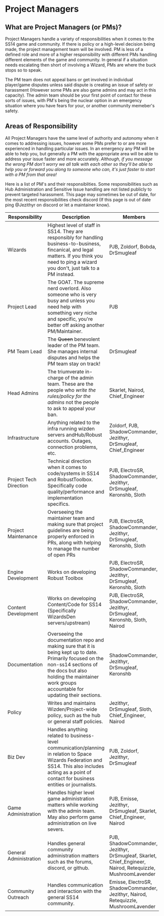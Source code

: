 # Project Managers

## What are Project Managers (or PMs)?

Project Managers handle a variety of responsibilities when it comes to the SS14 game and community. If there is policy or a high-level decision being made, the project management team will be involved. PM is less of a defined role and more of a higher responsibility with different PMs handling different elements of the game and community. In general if a situation needs escalating then short of involving a Wizard, PMs are where the buck stops so to speak.

The PM team does not appeal bans or get involved in individual player/game disputes unless said dispute is creating an issue of safety or harassment (However some PMs are also game admins and may act in this capacity). The admin team should be your first point of contact for these sorts of issues, with PM's being the nuclear option in an emergency situation where you have fears for your, or another community memeber's safety.

## Areas of Responsibility

All Project Managers have the same level of authority and autonomy when it comes to addressing issues, however some PMs prefer to or are more experienced in handling particular issues. In an emergency any PM will be able to help you, but generally a PM with the appropriate area will be able to address your issue faster and more accurately. *Although, if you message the wrong PM don't worry we all talk with each other so they'll be able to help you or forward you along to someone who can, it's just faster to start with a PM from that area!*

Here is a list of PM's and their responsiblities. Some responsibilities such as Hub Administration and Sensitive Issue handling are not listed publicly to prevent targeted harassment.
This page may sometimes be out of date, for the most recent responsibilities check discord (If this page is out of date ping @Jezithyr on discord or let a maintainer know).

| Responsibility | Description | Members |
|---|---|---|
| Wizards | Highest level of staff in SS14. They are responsibly for handling business-to-business, fincanical, and legal matters. If you think you need to ping a wizard you don't, just talk to a PM instead. | PJB, Zoldorf, Bobda, DrSmugleaf |
| Project Lead | The GOAT. The supreme nerd overlord. Also someone who is very busy and unless you need help with something very niche and specific, you're better off asking another PM/Maintainer. | PJB |
| PM Team Lead | The ~~Queen~~ benevolent leader of the PM team. She manages internal disputes and helps the PM team stay on track! | DrSmugleaf |
| Head Admins | The triumverate in-charge of the admin team. These are the people who *write the rules/policy for the admins* not the people to ask to appeal your ban. | Skarlet, Nairod, Chief_Engineer |
| Infrastructure | Anything related to the infra running wizden servers andHub/Robust accounts. Outages, connection problems, etc. | Zoldorf, PJB, ShadowCommander, Jezithyr, DrSmugleaf, Chief_Engineer |
| Project Tech Direction | Technical direction when it comes to code/systems in SS14 and RobustToolbox. Specifically code quality/performance and implementation specifics. | PJB, ElectroSR, ShadowCommander, Jezithyr, DrSmugleaf, Keronshb, Sloth |
| Project Maintenance | Overseeing the maintainer team and making sure that project guidelines are being properly enforced in PRs, along with helping to manage the number of open PRs | PJB, ElectroSR, ShadowCommander, Jezithyr, DrSmugleaf, Keronshb, Sloth |
| Engine Development | Works on developing Robust Toolbox | PJB, ElectroSR, ShadowCommander, Jezithyr, DrSmugleaf, Keronshb, Sloth |
| Content Development | Works on developing Content/Code for SS14 (Specifically WizardsDen servers/upstream) | PJB, ElectroSR, ShadowCommander, Jezithyr, DrSmugleaf, Keronshb, Sloth, Nairod |
| Documentation | Overseeing the documentation repo and making sure that it is being kept up to date. Primarily focused on the non-ss14 sections of the docs but also holding the maintainer work groups accountable for updating their sections. | ShadowCommander, Jezithyr, DrSmugleaf, Keronshb |
| Policy | Writes and maintains Wizden/Project-wide policy, such as the hub or general staff policies. | Jezithyr, DrSmugleaf, Sloth, Chief_Engineer, Nairod |
| Biz Dev | Handles anything related to business-level communication/planning in relation to Space Wizards Federation and SS14. This also includes acting as a point of contact for business entities or journalists. | PJB, Zoldorf, Jezithyr, DrSmugleaf |
| Game Administration | Handles higher level game administration matters while working with the admin team. May also perform game administration on live severs. | PJB, Emisse, Jezithyr, DrSmugleaf, Skarlet, Chief_Engineer, Nairod |
| General Administration | Handles general community administration matters such as the forums, discord, or github. | PJB, ShadowCommander, Jezithyr, DrSmugleaf, Skarlet, Chief_Engineer, Nairod, Retequizzle, MushroomLavender |
| Community Outreach | Handles communication and interaction with the general SS14 community. | Emisse, ElectroSR, ShadowCommander, Jezithyr, Nairod, Retequizzle, MushroomLavender |






